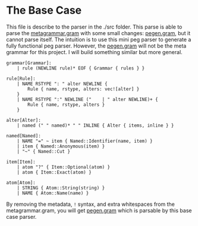 # The Base Case

This file is describe to the parser in the ./src folder. This parse is able to parse the [metagrammar.gram](https://github.com/python/cpython/blob/main/Tools/peg_generator/pegen/metagrammar.gram) with some small changes: [pegen.gram](../base/pegen.gram), but it cannot parse itself. The intuition is to use this mini peg parser to generate a fully functional peg parser. However, the [pegen.gram](../base/pegen.gram) will not be the meta grammar for this project. I will build something similar but more general.

```
grammar[Grammar]:
    | rule (NEWLINE rule)* EOF { Grammar { rules } }

rule[Rule]:
    | NAME RSTYPE ": " alter NEWLINE {
        Rule { name, rstype, alters: vec![alter] }
    }
    | NAME RSTYPE ":" NEWLINE ("    | " alter NEWLINE)+ {
        Rule { name, rstype, alters }
    }

alter[Alter]:
    | named (" " named)* " " INLINE { Alter { items, inline } }

named[Named]:
    | NAME "=" ~ item { Named::Identifier(name, item) }
    | item { Named::Anonymous(item) }
    | "~" { Named::Cut }

item[Item]:
    | atom "?" { Item::Optional(atom) }
    | atom { Item::Exact(atom) }

atom[Atom]:
    | STRING { Atom::String(string) }
    | NAME { Atom::Name(name) }
```

By removing the metadata, `!` syntax, and extra whitespaces from the metagrammar.gram, you will get [pegen.gram](../base/pegen.gram) which is parsable by this base case parser.
